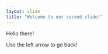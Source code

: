 ```yaml
---
layout: slide
title: "Welcome to our second slide!"
---
```

Hello there!

Use the left arrow to go back!
